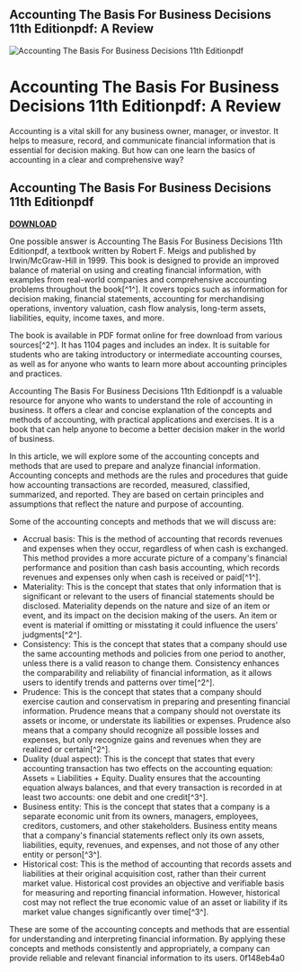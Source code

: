 ## Accounting The Basis For Business Decisions 11th Editionpdf: A Review

 
![Accounting The Basis For Business Decisions 11th Editionpdf](https://encrypted-tbn2.gstatic.com/images?q=tbn:ANd9GcSYUwAAlJG0xt7KE2gfbVWpmQsy3R8FWrTAHQk6vAQW152KvQ-G5mH5I7A)

 
# Accounting The Basis For Business Decisions 11th Editionpdf: A Review
 
Accounting is a vital skill for any business owner, manager, or investor. It helps to measure, record, and communicate financial information that is essential for decision making. But how can one learn the basics of accounting in a clear and comprehensive way?
 
## Accounting The Basis For Business Decisions 11th Editionpdf


[**DOWNLOAD**](https://www.google.com/url?q=https%3A%2F%2Ftiurll.com%2F2tL474&sa=D&sntz=1&usg=AOvVaw2S_W_x-RHJiCGab6uk8OSs)

 
One possible answer is Accounting The Basis For Business Decisions 11th Editionpdf, a textbook written by Robert F. Meigs and published by Irwin/McGraw-Hill in 1999. This book is designed to provide an improved balance of material on using and creating financial information, with examples from real-world companies and comprehensive accounting problems throughout the book[^1^]. It covers topics such as information for decision making, financial statements, accounting for merchandising operations, inventory valuation, cash flow analysis, long-term assets, liabilities, equity, income taxes, and more.
 
The book is available in PDF format online for free download from various sources[^2^]. It has 1104 pages and includes an index. It is suitable for students who are taking introductory or intermediate accounting courses, as well as for anyone who wants to learn more about accounting principles and practices.
 
Accounting The Basis For Business Decisions 11th Editionpdf is a valuable resource for anyone who wants to understand the role of accounting in business. It offers a clear and concise explanation of the concepts and methods of accounting, with practical applications and exercises. It is a book that can help anyone to become a better decision maker in the world of business.
  
In this article, we will explore some of the accounting concepts and methods that are used to prepare and analyze financial information. Accounting concepts and methods are the rules and procedures that guide how accounting transactions are recorded, measured, classified, summarized, and reported. They are based on certain principles and assumptions that reflect the nature and purpose of accounting.
 
Some of the accounting concepts and methods that we will discuss are:
 
- Accrual basis: This is the method of accounting that records revenues and expenses when they occur, regardless of when cash is exchanged. This method provides a more accurate picture of a company's financial performance and position than cash basis accounting, which records revenues and expenses only when cash is received or paid[^1^].
- Materiality: This is the concept that states that only information that is significant or relevant to the users of financial statements should be disclosed. Materiality depends on the nature and size of an item or event, and its impact on the decision making of the users. An item or event is material if omitting or misstating it could influence the users' judgments[^2^].
- Consistency: This is the concept that states that a company should use the same accounting methods and policies from one period to another, unless there is a valid reason to change them. Consistency enhances the comparability and reliability of financial information, as it allows users to identify trends and patterns over time[^2^].
- Prudence: This is the concept that states that a company should exercise caution and conservatism in preparing and presenting financial information. Prudence means that a company should not overstate its assets or income, or understate its liabilities or expenses. Prudence also means that a company should recognize all possible losses and expenses, but only recognize gains and revenues when they are realized or certain[^2^].
- Duality (dual aspect): This is the concept that states that every accounting transaction has two effects on the accounting equation: Assets = Liabilities + Equity. Duality ensures that the accounting equation always balances, and that every transaction is recorded in at least two accounts: one debit and one credit[^3^].
- Business entity: This is the concept that states that a company is a separate economic unit from its owners, managers, employees, creditors, customers, and other stakeholders. Business entity means that a company's financial statements reflect only its own assets, liabilities, equity, revenues, and expenses, and not those of any other entity or person[^3^].
- Historical cost: This is the method of accounting that records assets and liabilities at their original acquisition cost, rather than their current market value. Historical cost provides an objective and verifiable basis for measuring and reporting financial information. However, historical cost may not reflect the true economic value of an asset or liability if its market value changes significantly over time[^3^].

These are some of the accounting concepts and methods that are essential for understanding and interpreting financial information. By applying these concepts and methods consistently and appropriately, a company can provide reliable and relevant financial information to its users.
 0f148eb4a0
